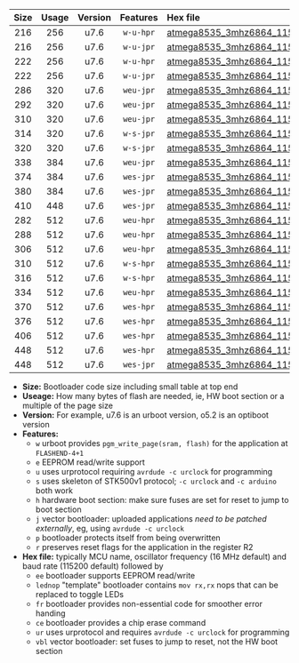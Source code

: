 |Size|Usage|Version|Features|Hex file|
|:-:|:-:|:-:|:-:|:--|
|216|256|u7.6|`w-u-hpr`|[atmega8535_3mhz6864_115200bps_ur.hex](https://raw.githubusercontent.com/stefanrueger/urboot/main/atmega8535_3mhz6864_115200bps_ur.hex)|
|216|256|u7.6|`w-u-jpr`|[atmega8535_3mhz6864_115200bps_ur_vbl.hex](https://raw.githubusercontent.com/stefanrueger/urboot/main/atmega8535_3mhz6864_115200bps_ur_vbl.hex)|
|222|256|u7.6|`w-u-hpr`|[atmega8535_3mhz6864_115200bps_lednop_ur.hex](https://raw.githubusercontent.com/stefanrueger/urboot/main/atmega8535_3mhz6864_115200bps_lednop_ur.hex)|
|222|256|u7.6|`w-u-jpr`|[atmega8535_3mhz6864_115200bps_lednop_ur_vbl.hex](https://raw.githubusercontent.com/stefanrueger/urboot/main/atmega8535_3mhz6864_115200bps_lednop_ur_vbl.hex)|
|286|320|u7.6|`weu-jpr`|[atmega8535_3mhz6864_115200bps_ee_ur_vbl.hex](https://raw.githubusercontent.com/stefanrueger/urboot/main/atmega8535_3mhz6864_115200bps_ee_ur_vbl.hex)|
|292|320|u7.6|`weu-jpr`|[atmega8535_3mhz6864_115200bps_ee_lednop_ur_vbl.hex](https://raw.githubusercontent.com/stefanrueger/urboot/main/atmega8535_3mhz6864_115200bps_ee_lednop_ur_vbl.hex)|
|310|320|u7.6|`weu-jpr`|[atmega8535_3mhz6864_115200bps_ee_lednop_fr_ur_vbl.hex](https://raw.githubusercontent.com/stefanrueger/urboot/main/atmega8535_3mhz6864_115200bps_ee_lednop_fr_ur_vbl.hex)|
|314|320|u7.6|`w-s-jpr`|[atmega8535_3mhz6864_115200bps_vbl.hex](https://raw.githubusercontent.com/stefanrueger/urboot/main/atmega8535_3mhz6864_115200bps_vbl.hex)|
|320|320|u7.6|`w-s-jpr`|[atmega8535_3mhz6864_115200bps_lednop_vbl.hex](https://raw.githubusercontent.com/stefanrueger/urboot/main/atmega8535_3mhz6864_115200bps_lednop_vbl.hex)|
|338|384|u7.6|`weu-jpr`|[atmega8535_3mhz6864_115200bps_ee_lednop_fr_ce_ur_vbl.hex](https://raw.githubusercontent.com/stefanrueger/urboot/main/atmega8535_3mhz6864_115200bps_ee_lednop_fr_ce_ur_vbl.hex)|
|374|384|u7.6|`wes-jpr`|[atmega8535_3mhz6864_115200bps_ee_vbl.hex](https://raw.githubusercontent.com/stefanrueger/urboot/main/atmega8535_3mhz6864_115200bps_ee_vbl.hex)|
|380|384|u7.6|`wes-jpr`|[atmega8535_3mhz6864_115200bps_ee_lednop_vbl.hex](https://raw.githubusercontent.com/stefanrueger/urboot/main/atmega8535_3mhz6864_115200bps_ee_lednop_vbl.hex)|
|410|448|u7.6|`wes-jpr`|[atmega8535_3mhz6864_115200bps_ee_lednop_fr_vbl.hex](https://raw.githubusercontent.com/stefanrueger/urboot/main/atmega8535_3mhz6864_115200bps_ee_lednop_fr_vbl.hex)|
|282|512|u7.6|`weu-hpr`|[atmega8535_3mhz6864_115200bps_ee_ur.hex](https://raw.githubusercontent.com/stefanrueger/urboot/main/atmega8535_3mhz6864_115200bps_ee_ur.hex)|
|288|512|u7.6|`weu-hpr`|[atmega8535_3mhz6864_115200bps_ee_lednop_ur.hex](https://raw.githubusercontent.com/stefanrueger/urboot/main/atmega8535_3mhz6864_115200bps_ee_lednop_ur.hex)|
|306|512|u7.6|`weu-hpr`|[atmega8535_3mhz6864_115200bps_ee_lednop_fr_ur.hex](https://raw.githubusercontent.com/stefanrueger/urboot/main/atmega8535_3mhz6864_115200bps_ee_lednop_fr_ur.hex)|
|310|512|u7.6|`w-s-hpr`|[atmega8535_3mhz6864_115200bps.hex](https://raw.githubusercontent.com/stefanrueger/urboot/main/atmega8535_3mhz6864_115200bps.hex)|
|316|512|u7.6|`w-s-hpr`|[atmega8535_3mhz6864_115200bps_lednop.hex](https://raw.githubusercontent.com/stefanrueger/urboot/main/atmega8535_3mhz6864_115200bps_lednop.hex)|
|334|512|u7.6|`weu-hpr`|[atmega8535_3mhz6864_115200bps_ee_lednop_fr_ce_ur.hex](https://raw.githubusercontent.com/stefanrueger/urboot/main/atmega8535_3mhz6864_115200bps_ee_lednop_fr_ce_ur.hex)|
|370|512|u7.6|`wes-hpr`|[atmega8535_3mhz6864_115200bps_ee.hex](https://raw.githubusercontent.com/stefanrueger/urboot/main/atmega8535_3mhz6864_115200bps_ee.hex)|
|376|512|u7.6|`wes-hpr`|[atmega8535_3mhz6864_115200bps_ee_lednop.hex](https://raw.githubusercontent.com/stefanrueger/urboot/main/atmega8535_3mhz6864_115200bps_ee_lednop.hex)|
|406|512|u7.6|`wes-hpr`|[atmega8535_3mhz6864_115200bps_ee_lednop_fr.hex](https://raw.githubusercontent.com/stefanrueger/urboot/main/atmega8535_3mhz6864_115200bps_ee_lednop_fr.hex)|
|448|512|u7.6|`wes-hpr`|[atmega8535_3mhz6864_115200bps_ee_lednop_fr_ce.hex](https://raw.githubusercontent.com/stefanrueger/urboot/main/atmega8535_3mhz6864_115200bps_ee_lednop_fr_ce.hex)|
|448|512|u7.6|`wes-jpr`|[atmega8535_3mhz6864_115200bps_ee_lednop_fr_ce_vbl.hex](https://raw.githubusercontent.com/stefanrueger/urboot/main/atmega8535_3mhz6864_115200bps_ee_lednop_fr_ce_vbl.hex)|

- **Size:** Bootloader code size including small table at top end
- **Useage:** How many bytes of flash are needed, ie, HW boot section or a multiple of the page size
- **Version:** For example, u7.6 is an urboot version, o5.2 is an optiboot version
- **Features:**
  + `w` urboot provides `pgm_write_page(sram, flash)` for the application at `FLASHEND-4+1`
  + `e` EEPROM read/write support
  + `u` uses urprotocol requiring `avrdude -c urclock` for programming
  + `s` uses skeleton of STK500v1 protocol; `-c urclock` and `-c arduino` both work
  + `h` hardware boot section: make sure fuses are set for reset to jump to boot section
  + `j` vector bootloader: uploaded applications *need to be patched externally*, eg, using `avrdude -c urclock`
  + `p` bootloader protects itself from being overwritten
  + `r` preserves reset flags for the application in the register R2
- **Hex file:** typically MCU name, oscillator frequency (16 MHz default) and baud rate (115200 default) followed by
  + `ee` bootloader supports EEPROM read/write
  + `lednop` "template" bootloader contains `mov rx,rx` nops that can be replaced to toggle LEDs
  + `fr` bootloader provides non-essential code for smoother error handing
  + `ce` bootloader provides a chip erase command
  + `ur` uses urprotocol and requires `avrdude -c urclock` for programming
  + `vbl` vector bootloader: set fuses to jump to reset, not the HW boot section
